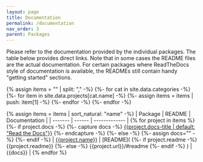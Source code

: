 ```yaml
---
layout: page
title: Documentation
permalink: /documentation
nav_order: 3
parent: Packages
---
```


<!-- prettier-ignore -->
Please refer to the documentation provided by the individual packages.  The
table below provides direct links. Note that in some cases the README files are
the actual documentation. For certain packages where ReadTheDocs style of
documentation is available, the READMEs still contain handy "getting started"
sections.

{%  assign items = "" | split: "," -%}
{%- for cat in site.data.categories -%}
{%-   for item in site.data.projects[cat.name] -%}
{%-     assign items = items | push: item[1] -%}
{%-   endfor -%}
{%- endfor -%}

<!-- prettier-ignore-start -->

{% assign items = items | sort_natural: "name" -%}
| Package | README | Documentation |
| ------- | ------ | ------------- |
{% for project in items %}
{%- if project.docs -%}
{%- capture docs -%} [{{project.docs-title | default: "Read the Docs"}}]({{project.docs}}) {%- endcapture -%}
{%- else -%}
{%- assign docs="" -%}
{%- endif -%}
| [{{project.name}}]({{project.url}}) | [README](
{%- if project.readme -%}
{{project.readme}}
{%- else -%}
{{project.url}}/#readme
{%- endif -%}
) | {{docs}} |
{% endfor %}

<!-- prettier-ignore-end-->

